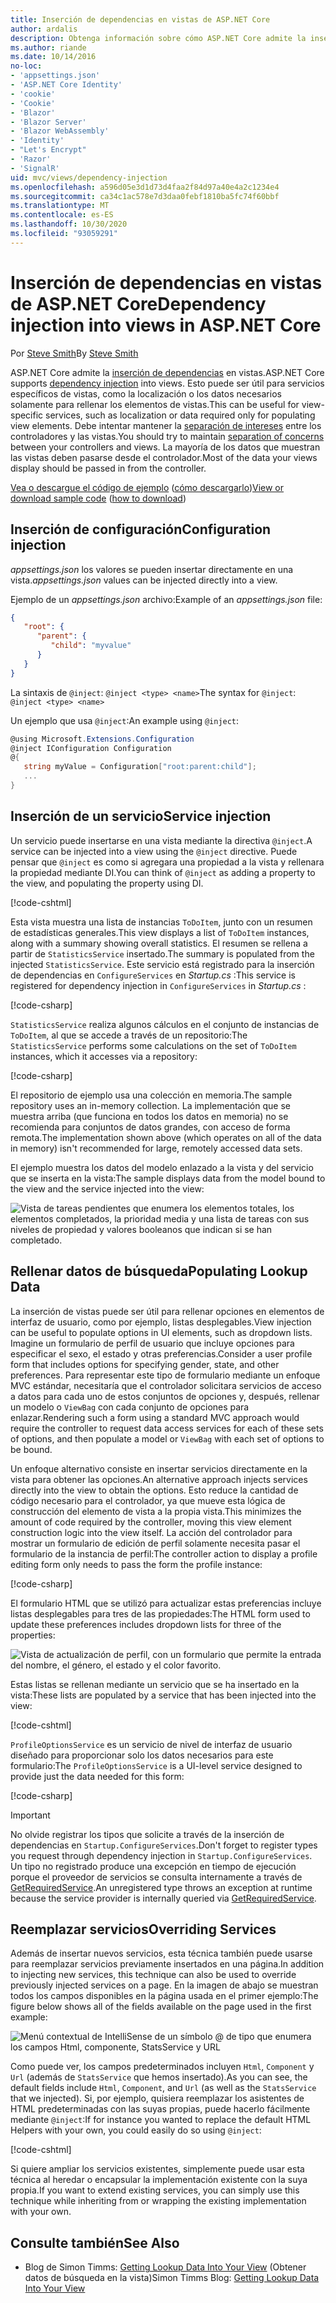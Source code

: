 ```yaml
---
title: Inserción de dependencias en vistas de ASP.NET Core
author: ardalis
description: Obtenga información sobre cómo ASP.NET Core admite la inserción de dependencias en las vistas de MVC.
ms.author: riande
ms.date: 10/14/2016
no-loc:
- 'appsettings.json'
- 'ASP.NET Core Identity'
- 'cookie'
- 'Cookie'
- 'Blazor'
- 'Blazor Server'
- 'Blazor WebAssembly'
- 'Identity'
- "Let's Encrypt"
- 'Razor'
- 'SignalR'
uid: mvc/views/dependency-injection
ms.openlocfilehash: a596d05e3d1d73d4faa2f84d97a40e4a2c1234e4
ms.sourcegitcommit: ca34c1ac578e7d3daa0febf1810ba5fc74f60bbf
ms.translationtype: MT
ms.contentlocale: es-ES
ms.lasthandoff: 10/30/2020
ms.locfileid: "93059291"
---
```

# <a name="dependency-injection-into-views-in-aspnet-core"></a><span data-ttu-id="b2e78-103">Inserción de dependencias en vistas de ASP.NET Core</span><span class="sxs-lookup"><span data-stu-id="b2e78-103">Dependency injection into views in ASP.NET Core</span></span>

<span data-ttu-id="b2e78-104">Por [Steve Smith](https://ardalis.com/)</span><span class="sxs-lookup"><span data-stu-id="b2e78-104">By [Steve Smith](https://ardalis.com/)</span></span>

<span data-ttu-id="b2e78-105">ASP.NET Core admite la [inserción de dependencias](xref:fundamentals/dependency-injection) en vistas.</span><span class="sxs-lookup"><span data-stu-id="b2e78-105">ASP.NET Core supports [dependency injection](xref:fundamentals/dependency-injection) into views.</span></span> <span data-ttu-id="b2e78-106">Esto puede ser útil para servicios específicos de vistas, como la localización o los datos necesarios solamente para rellenar los elementos de vistas.</span><span class="sxs-lookup"><span data-stu-id="b2e78-106">This can be useful for view-specific services, such as localization or data required only for populating view elements.</span></span> <span data-ttu-id="b2e78-107">Debe intentar mantener la [separación de intereses](/dotnet/standard/modern-web-apps-azure-architecture/architectural-principles#separation-of-concerns) entre los controladores y las vistas.</span><span class="sxs-lookup"><span data-stu-id="b2e78-107">You should try to maintain [separation of concerns](/dotnet/standard/modern-web-apps-azure-architecture/architectural-principles#separation-of-concerns) between your controllers and views.</span></span> <span data-ttu-id="b2e78-108">La mayoría de los datos que muestran las vistas deben pasarse desde el controlador.</span><span class="sxs-lookup"><span data-stu-id="b2e78-108">Most of the data your views display should be passed in from the controller.</span></span>

<span data-ttu-id="b2e78-109">[Vea o descargue el código de ejemplo](https://github.com/dotnet/AspNetCore.Docs/tree/master/aspnetcore/mvc/views/dependency-injection/sample) ([cómo descargarlo](xref:index#how-to-download-a-sample))</span><span class="sxs-lookup"><span data-stu-id="b2e78-109">[View or download sample code](https://github.com/dotnet/AspNetCore.Docs/tree/master/aspnetcore/mvc/views/dependency-injection/sample) ([how to download](xref:index#how-to-download-a-sample))</span></span>

## <a name="configuration-injection"></a><span data-ttu-id="b2e78-110">Inserción de configuración</span><span class="sxs-lookup"><span data-stu-id="b2e78-110">Configuration injection</span></span>

<span data-ttu-id="b2e78-111">*appsettings.json* los valores se pueden insertar directamente en una vista.</span><span class="sxs-lookup"><span data-stu-id="b2e78-111">*appsettings.json* values can be injected directly into a view.</span></span>

<span data-ttu-id="b2e78-112">Ejemplo de un *appsettings.json* archivo:</span><span class="sxs-lookup"><span data-stu-id="b2e78-112">Example of an *appsettings.json* file:</span></span>

```json
{
   "root": {
      "parent": {
         "child": "myvalue"
      }
   }
}
```

<span data-ttu-id="b2e78-113">La sintaxis de `@inject`: `@inject <type> <name>`</span><span class="sxs-lookup"><span data-stu-id="b2e78-113">The syntax for `@inject`: `@inject <type> <name>`</span></span>

<span data-ttu-id="b2e78-114">Un ejemplo que usa `@inject`:</span><span class="sxs-lookup"><span data-stu-id="b2e78-114">An example using `@inject`:</span></span>

```csharp
@using Microsoft.Extensions.Configuration
@inject IConfiguration Configuration
@{
   string myValue = Configuration["root:parent:child"];
   ...
}
```

## <a name="service-injection"></a><span data-ttu-id="b2e78-115">Inserción de un servicio</span><span class="sxs-lookup"><span data-stu-id="b2e78-115">Service injection</span></span>

<span data-ttu-id="b2e78-116">Un servicio puede insertarse en una vista mediante la directiva `@inject`.</span><span class="sxs-lookup"><span data-stu-id="b2e78-116">A service can be injected into a view using the `@inject` directive.</span></span> <span data-ttu-id="b2e78-117">Puede pensar que `@inject` es como si agregara una propiedad a la vista y rellenara la propiedad mediante DI.</span><span class="sxs-lookup"><span data-stu-id="b2e78-117">You can think of `@inject` as adding a property to the view, and populating the property using DI.</span></span>

[!code-cshtml[](../../mvc/views/dependency-injection/sample/src/ViewInjectSample/Views/ToDo/Index.cshtml?highlight=4,5,15,16,17)]

<span data-ttu-id="b2e78-118">Esta vista muestra una lista de instancias `ToDoItem`, junto con un resumen de estadísticas generales.</span><span class="sxs-lookup"><span data-stu-id="b2e78-118">This view displays a list of `ToDoItem` instances, along with a summary showing overall statistics.</span></span> <span data-ttu-id="b2e78-119">El resumen se rellena a partir de `StatisticsService` insertado.</span><span class="sxs-lookup"><span data-stu-id="b2e78-119">The summary is populated from the injected `StatisticsService`.</span></span> <span data-ttu-id="b2e78-120">Este servicio está registrado para la inserción de dependencias en `ConfigureServices` en *Startup.cs* :</span><span class="sxs-lookup"><span data-stu-id="b2e78-120">This service is registered for dependency injection in `ConfigureServices` in *Startup.cs* :</span></span>

[!code-csharp[](../../mvc/views/dependency-injection/sample/src/ViewInjectSample/Startup.cs?highlight=6,7&range=15-22)]

<span data-ttu-id="b2e78-121">`StatisticsService` realiza algunos cálculos en el conjunto de instancias de `ToDoItem`, al que se accede a través de un repositorio:</span><span class="sxs-lookup"><span data-stu-id="b2e78-121">The `StatisticsService` performs some calculations on the set of `ToDoItem` instances, which it accesses via a repository:</span></span>

[!code-csharp[](../../mvc/views/dependency-injection/sample/src/ViewInjectSample/Model/Services/StatisticsService.cs?highlight=15,20,25)]

<span data-ttu-id="b2e78-122">El repositorio de ejemplo usa una colección en memoria.</span><span class="sxs-lookup"><span data-stu-id="b2e78-122">The sample repository uses an in-memory collection.</span></span> <span data-ttu-id="b2e78-123">La implementación que se muestra arriba (que funciona en todos los datos en memoria) no se recomienda para conjuntos de datos grandes, con acceso de forma remota.</span><span class="sxs-lookup"><span data-stu-id="b2e78-123">The implementation shown above (which operates on all of the data in memory) isn't recommended for large, remotely accessed data sets.</span></span>

<span data-ttu-id="b2e78-124">El ejemplo muestra los datos del modelo enlazado a la vista y del servicio que se inserta en la vista:</span><span class="sxs-lookup"><span data-stu-id="b2e78-124">The sample displays data from the model bound to the view and the service injected into the view:</span></span>

![Vista de tareas pendientes que enumera los elementos totales, los elementos completados, la prioridad media y una lista de tareas con sus niveles de propiedad y valores booleanos que indican si se han completado.](dependency-injection/_static/screenshot.png)

## <a name="populating-lookup-data"></a><span data-ttu-id="b2e78-126">Rellenar datos de búsqueda</span><span class="sxs-lookup"><span data-stu-id="b2e78-126">Populating Lookup Data</span></span>

<span data-ttu-id="b2e78-127">La inserción de vistas puede ser útil para rellenar opciones en elementos de interfaz de usuario, como por ejemplo, listas desplegables.</span><span class="sxs-lookup"><span data-stu-id="b2e78-127">View injection can be useful to populate options in UI elements, such as dropdown lists.</span></span> <span data-ttu-id="b2e78-128">Imagine un formulario de perfil de usuario que incluye opciones para especificar el sexo, el estado y otras preferencias.</span><span class="sxs-lookup"><span data-stu-id="b2e78-128">Consider a user profile form that includes options for specifying gender, state, and other preferences.</span></span> <span data-ttu-id="b2e78-129">Para representar este tipo de formulario mediante un enfoque MVC estándar, necesitaría que el controlador solicitara servicios de acceso a datos para cada uno de estos conjuntos de opciones y, después, rellenar un modelo o `ViewBag` con cada conjunto de opciones para enlazar.</span><span class="sxs-lookup"><span data-stu-id="b2e78-129">Rendering such a form using a standard MVC approach would require the controller to request data access services for each of these sets of options, and then populate a model or `ViewBag` with each set of options to be bound.</span></span>

<span data-ttu-id="b2e78-130">Un enfoque alternativo consiste en insertar servicios directamente en la vista para obtener las opciones.</span><span class="sxs-lookup"><span data-stu-id="b2e78-130">An alternative approach injects services directly into the view to obtain the options.</span></span> <span data-ttu-id="b2e78-131">Esto reduce la cantidad de código necesario para el controlador, ya que mueve esta lógica de construcción del elemento de vista a la propia vista.</span><span class="sxs-lookup"><span data-stu-id="b2e78-131">This minimizes the amount of code required by the controller, moving this view element construction logic into the view itself.</span></span> <span data-ttu-id="b2e78-132">La acción del controlador para mostrar un formulario de edición de perfil solamente necesita pasar el formulario de la instancia de perfil:</span><span class="sxs-lookup"><span data-stu-id="b2e78-132">The controller action to display a profile editing form only needs to pass the form the profile instance:</span></span>

[!code-csharp[](../../mvc/views/dependency-injection/sample/src/ViewInjectSample/Controllers/ProfileController.cs?highlight=9,19)]

<span data-ttu-id="b2e78-133">El formulario HTML que se utilizó para actualizar estas preferencias incluye listas desplegables para tres de las propiedades:</span><span class="sxs-lookup"><span data-stu-id="b2e78-133">The HTML form used to update these preferences includes dropdown lists for three of the properties:</span></span>

![Vista de actualización de perfil, con un formulario que permite la entrada del nombre, el género, el estado y el color favorito.](dependency-injection/_static/updateprofile.png)

<span data-ttu-id="b2e78-135">Estas listas se rellenan mediante un servicio que se ha insertado en la vista:</span><span class="sxs-lookup"><span data-stu-id="b2e78-135">These lists are populated by a service that has been injected into the view:</span></span>

[!code-cshtml[](../../mvc/views/dependency-injection/sample/src/ViewInjectSample/Views/Profile/Index.cshtml?highlight=4,16,17,21,22,26,27)]

<span data-ttu-id="b2e78-136">`ProfileOptionsService` es un servicio de nivel de interfaz de usuario diseñado para proporcionar solo los datos necesarios para este formulario:</span><span class="sxs-lookup"><span data-stu-id="b2e78-136">The `ProfileOptionsService` is a UI-level service designed to provide just the data needed for this form:</span></span>

[!code-csharp[](../../mvc/views/dependency-injection/sample/src/ViewInjectSample/Model/Services/ProfileOptionsService.cs?highlight=7,13,24)]

> [!IMPORTANT]
> <span data-ttu-id="b2e78-137">No olvide registrar los tipos que solicite a través de la inserción de dependencias en `Startup.ConfigureServices`.</span><span class="sxs-lookup"><span data-stu-id="b2e78-137">Don't forget to register types you request through dependency injection in `Startup.ConfigureServices`.</span></span> <span data-ttu-id="b2e78-138">Un tipo no registrado produce una excepción en tiempo de ejecución porque el proveedor de servicios se consulta internamente a través de [GetRequiredService](/dotnet/api/microsoft.extensions.dependencyinjection.serviceproviderserviceextensions.getrequiredservice).</span><span class="sxs-lookup"><span data-stu-id="b2e78-138">An unregistered type throws an exception at runtime because the service provider is internally queried via [GetRequiredService](/dotnet/api/microsoft.extensions.dependencyinjection.serviceproviderserviceextensions.getrequiredservice).</span></span>

## <a name="overriding-services"></a><span data-ttu-id="b2e78-139">Reemplazar servicios</span><span class="sxs-lookup"><span data-stu-id="b2e78-139">Overriding Services</span></span>

<span data-ttu-id="b2e78-140">Además de insertar nuevos servicios, esta técnica también puede usarse para reemplazar servicios previamente insertados en una página.</span><span class="sxs-lookup"><span data-stu-id="b2e78-140">In addition to injecting new services, this technique can also be used to override previously injected services on a page.</span></span> <span data-ttu-id="b2e78-141">En la imagen de abajo se muestran todos los campos disponibles en la página usada en el primer ejemplo:</span><span class="sxs-lookup"><span data-stu-id="b2e78-141">The figure below shows all of the fields available on the page used in the first example:</span></span>

![Menú contextual de IntelliSense de un símbolo @ de tipo que enumera los campos Html, componente, StatsService y URL](dependency-injection/_static/razor-fields.png)

<span data-ttu-id="b2e78-143">Como puede ver, los campos predeterminados incluyen `Html`, `Component` y `Url` (además de `StatsService` que hemos insertado).</span><span class="sxs-lookup"><span data-stu-id="b2e78-143">As you can see, the default fields include `Html`, `Component`, and `Url` (as well as the `StatsService` that we injected).</span></span> <span data-ttu-id="b2e78-144">Si, por ejemplo, quisiera reemplazar los asistentes de HTML predeterminadas con las suyas propias, puede hacerlo fácilmente mediante `@inject`:</span><span class="sxs-lookup"><span data-stu-id="b2e78-144">If for instance you wanted to replace the default HTML Helpers with your own, you could easily do so using `@inject`:</span></span>

[!code-cshtml[](../../mvc/views/dependency-injection/sample/src/ViewInjectSample/Views/Helper/Index.cshtml?highlight=3,11)]

<span data-ttu-id="b2e78-145">Si quiere ampliar los servicios existentes, simplemente puede usar esta técnica al heredar o encapsular la implementación existente con la suya propia.</span><span class="sxs-lookup"><span data-stu-id="b2e78-145">If you want to extend existing services, you can simply use this technique while inheriting from or wrapping the existing implementation with your own.</span></span>

## <a name="see-also"></a><span data-ttu-id="b2e78-146">Consulte también</span><span class="sxs-lookup"><span data-stu-id="b2e78-146">See Also</span></span>

* <span data-ttu-id="b2e78-147">Blog de Simon Timms: [Getting Lookup Data Into Your View](https://blog.simontimms.com/2015/06/09/getting-lookup-data-into-you-view/) (Obtener datos de búsqueda en la vista)</span><span class="sxs-lookup"><span data-stu-id="b2e78-147">Simon Timms Blog: [Getting Lookup Data Into Your View](https://blog.simontimms.com/2015/06/09/getting-lookup-data-into-you-view/)</span></span>
